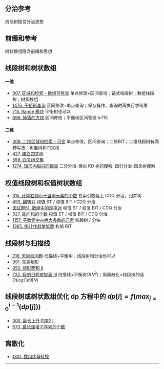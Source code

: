 ## 分治参考
线段树隐含分治思想

## 前缀和参考
树状数组隐含前缀和思想

## 线段树和树状数组
#### 一维
- [307. 区域和检索 - 数组可修改](https://leetcode-cn.com/problems/range-sum-query-mutable/) 单点修改+区间查询；链式线段树；数组线段树；树状数组
- [1476. 子矩形查询](https://leetcode-cn.com/problems/subrectangle-queries/) 区间修改+单点查询；保存操作，查询时再执行求结果
- [715. Range 模块](https://leetcode-cn.com/problems/range-module/) 平衡树也可以
- [699. 掉落的方块](https://leetcode-cn.com/problems/falling-squares/) 区间修改；平衡树区间管理 lc715

#### 二维
- [308. 二维区域和检索 - 可变](https://leetcode-cn.com/problems/range-sum-query-2d-mutable/) 单点修改，区间查询；二维BIT；二维线段树有两种写法：树套树和四叉树
- [427. 建立四叉树](https://leetcode-cn.com/problems/construct-quad-tree/)
- [558. 四叉树交集](https://leetcode-cn.com/problems/logical-or-of-two-binary-grids-represented-as-quad-trees/)
- [1274. 矩形内船只的数目](https://leetcode-cn.com/problems/number-of-ships-in-a-rectangle/) 二分分治-类似 KD 树的搜索; 四分分治-四叉树搜索

## 权值线段树和权值树状数组
- [315. 计算右侧小于当前元素的个数](https://leetcode-cn.com/problems/count-of-smaller-numbers-after-self/) 在索引数组上 CDQ 分治，归并树
- [493. 翻转对](https://leetcode-cn.com/problems/reverse-pairs/) 权值 ST / 权值 BIT / CDQ 分治
- [面试题51. 数组中的逆序对](https://leetcode-cn.com/problems/shu-zu-zhong-de-ni-xu-dui-lcof/) 权值 ST / 权值 BIT / CDQ 分治
- [327. 区间和的个数](https://leetcode-cn.com/problems/count-of-range-sum/) 权值 ST / 权值 BIT / CDQ 分治
- [1157. 子数组中占绝大多数的元素](https://leetcode-cn.com/problems/online-majority-element-in-subarray/) 线段树 / 分块
- [1395. 统计作战单位数](https://leetcode-cn.com/problems/count-number-of-teams/) 权值 BIT

## 线段树与扫描线
- [218. 天际线问题](https://leetcode-cn.com/problems/the-skyline-problem/) 扫描线+平衡树；线段树和分治也可以
- [391. 完美矩形](https://leetcode-cn.com/problems/perfect-rectangle/)
- [850. 矩形面积 II](https://leetcode-cn.com/problems/rectangle-area-ii/)
- [732. 我的日程安排表 III](https://leetcode-cn.com/problems/my-calendar-iii/) 扫描线+平衡树$O(N^{2})$；用离散化+线段树的话 $O(log(1e9)N)$

## 线段树或树状数组优化 dp 方程中的 $dp[i] = f(max_{j=0}^{i-1}(dp[j]))$
- [300. 最长上升子序列](https://leetcode-cn.com/problems/longest-increasing-subsequence/)  
- [673. 最长递增子序列的个数](https://leetcode-cn.com/problems/number-of-longest-increasing-subsequence/)  

## 离散化
- [1331. 数组序号转换](https://leetcode-cn.com/problems/rank-transform-of-an-array/)

---

